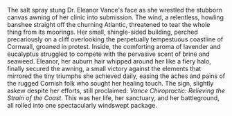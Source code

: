 The salt spray stung Dr. Eleanor Vance's face as she wrestled the stubborn canvas awning of her clinic into submission.  The wind, a relentless, howling banshee straight off the churning Atlantic, threatened to tear the whole thing from its moorings.  Her small, shingle-sided building, perched precariously on a cliff overlooking the perpetually tempestuous coastline of Cornwall, groaned in protest.  Inside, the comforting aroma of lavender and eucalyptus struggled to compete with the pervasive scent of brine and seaweed.  Eleanor, her auburn hair whipped around her like a fiery halo, finally secured the awning, a small victory against the elements that mirrored the tiny triumphs she achieved daily, easing the aches and pains of the rugged Cornish folk who sought her healing touch.  The sign, slightly askew despite her efforts, still proclaimed: *Vance Chiropractic:  Relieving the Strain of the Coast*.  This was her life, her sanctuary, and her battleground, all rolled into one spectacularly windswept package.

